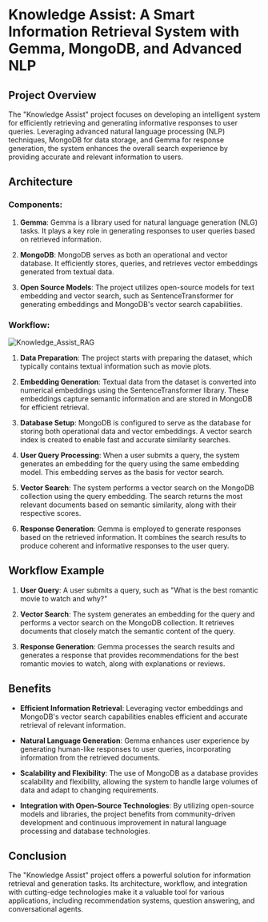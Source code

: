 # Knowledge Assist: A Smart Information Retrieval System with Gemma, MongoDB, and Advanced NLP

## Project Overview

The "Knowledge Assist" project focuses on developing an intelligent system for efficiently retrieving and generating informative responses to user queries. Leveraging advanced natural language processing (NLP) techniques, MongoDB for data storage, and Gemma for response generation, the system enhances the overall search experience by providing accurate and relevant information to users.

## Architecture

### Components:

1. **Gemma**: Gemma is a library used for natural language generation (NLG) tasks. It plays a key role in generating responses to user queries based on retrieved information.
   
2. **MongoDB**: MongoDB serves as both an operational and vector database. It efficiently stores, queries, and retrieves vector embeddings generated from textual data.

3. **Open Source Models**: The project utilizes open-source models for text embedding and vector search, such as SentenceTransformer for generating embeddings and MongoDB's vector search capabilities.

### Workflow:
![Knowledge_Assist_RAG](https://github.com/chethanhn29/Large_Language_Models-Pojects/assets/110838853/c2c0864c-d04a-4931-843d-dd0da9edfbcd)


1. **Data Preparation**: The project starts with preparing the dataset, which typically contains textual information such as movie plots.

2. **Embedding Generation**: Textual data from the dataset is converted into numerical embeddings using the SentenceTransformer library. These embeddings capture semantic information and are stored in MongoDB for efficient retrieval.

3. **Database Setup**: MongoDB is configured to serve as the database for storing both operational data and vector embeddings. A vector search index is created to enable fast and accurate similarity searches.

4. **User Query Processing**: When a user submits a query, the system generates an embedding for the query using the same embedding model. This embedding serves as the basis for vector search.

5. **Vector Search**: The system performs a vector search on the MongoDB collection using the query embedding. The search returns the most relevant documents based on semantic similarity, along with their respective scores.

6. **Response Generation**: Gemma is employed to generate responses based on the retrieved information. It combines the search results to produce coherent and informative responses to the user query.

## Workflow Example

1. **User Query**: A user submits a query, such as "What is the best romantic movie to watch and why?"

2. **Vector Search**: The system generates an embedding for the query and performs a vector search on the MongoDB collection. It retrieves documents that closely match the semantic content of the query.

3. **Response Generation**: Gemma processes the search results and generates a response that provides recommendations for the best romantic movies to watch, along with explanations or reviews.

## Benefits

- **Efficient Information Retrieval**: Leveraging vector embeddings and MongoDB's vector search capabilities enables efficient and accurate retrieval of relevant information.
  
- **Natural Language Generation**: Gemma enhances user experience by generating human-like responses to user queries, incorporating information from the retrieved documents.

- **Scalability and Flexibility**: The use of MongoDB as a database provides scalability and flexibility, allowing the system to handle large volumes of data and adapt to changing requirements.

- **Integration with Open-Source Technologies**: By utilizing open-source models and libraries, the project benefits from community-driven development and continuous improvement in natural language processing and database technologies.

## Conclusion

The "Knowledge Assist" project offers a powerful solution for information retrieval and generation tasks. Its architecture, workflow, and integration with cutting-edge technologies make it a valuable tool for various applications, including recommendation systems, question answering, and conversational agents.
